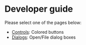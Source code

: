 # Developer guide

Please select one of the pages below:

* [Controls](./Controls.MD): Colored buttons
* [Dialogs](./Dialogs.MD): Open/File dialog boxes


